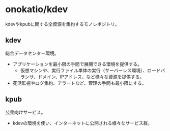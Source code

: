 # onokatio/kdev

kdevやkpubに関する全資源を集約するモノレポジトリ。

## kdev

総合データセンター環境。

- アプリケーションを最小限の手間で展開できる環境を提供する。
	- 仮想マシンや、実行ファイル単体の実行（サーバーレス環境）、ロードバランサ、ドメイン、IPアドレス、など様々な資源を提供する。
- 死活監視やログ集約、アラートなど、管理の手間も最小限にする。

## kpub

公衆向けサービス。

- kdevの環境を使い、インターネットに公開される様々なサービス群。
